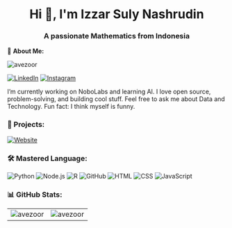 <h1 align="center">Hi 👋, I'm Izzar Suly Nashrudin</h1>
<h3 align="center">A passionate Mathematics from Indonesia</h3>

🚀 **About Me:**  
<p align="left"> <img src="https://komarev.com/ghpvc/?username=avezoor&label=Profile%20views&color=0e75b6&style=flat" alt="avezoor" /> </p> 

[![LinkedIn](https://img.shields.io/badge/LinkedIn-0A66C2?style=for-the-badge&logo=linkedin&logoColor=white)](https://linkedin.com/in/izzar-suly-nashrudin)
[![Instagram](https://img.shields.io/badge/Instagram-E4405F?style=for-the-badge&logo=instagram&logoColor=white)](https://instagram.com/ave.zoor)

I’m currently working on NoboLabs and learning AI. I love open source, problem-solving, and building cool stuff. Feel free to ask me about Data and Technology. Fun fact: I think myself is funny.  




  ### 🚀 Projects:
[![Website](https://img.shields.io/badge/Website-000000?style=for-the-badge&logo=google-chrome&logoColor=white)](https://yourwebsite.com)


### 🛠 Mastered Language:
![Python](https://img.shields.io/badge/Python-3776AB?style=for-the-badge&logo=python&logoColor=white)
![Node.js](https://img.shields.io/badge/Node.js-339933?style=for-the-badge&logo=nodedotjs&logoColor=white)
![R](https://img.shields.io/badge/R-276DC3?style=for-the-badge&logo=r&logoColor=white)
![GitHub](https://img.shields.io/badge/GitHub-181717?style=for-the-badge&logo=github&logoColor=white)
![HTML](https://img.shields.io/badge/HTML-E34F26?style=for-the-badge&logo=html5&logoColor=white)
![CSS](https://img.shields.io/badge/CSS-1572B6?style=for-the-badge&logo=css3&logoColor=white)
![JavaScript](https://img.shields.io/badge/JavaScript-F7DF1E?style=for-the-badge&logo=javascript&logoColor=black)

### 📊 GitHub Stats:
<table>
  <tr>
    <td>
      <img src="https://github-readme-stats.vercel.app/api/top-langs?username=avezoor&show_icons=true&locale=en&layout=compact" alt="avezoor" />
    </td>
    <td>
      <img src="https://github-readme-streak-stats.herokuapp.com/?user=avezoor&" alt="avezoor" />
    </td>
  </tr>
</table>
